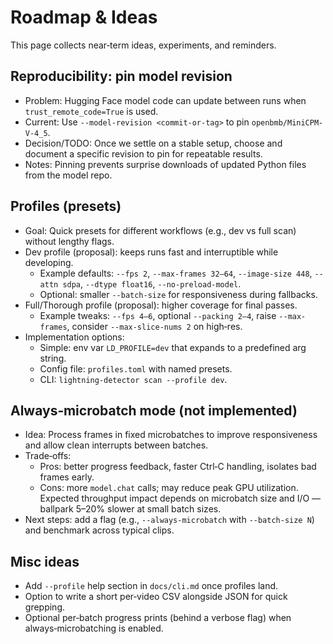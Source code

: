 # Roadmap & Ideas

This page collects near‑term ideas, experiments, and reminders.

## Reproducibility: pin model revision

- Problem: Hugging Face model code can update between runs when `trust_remote_code=True` is used.
- Current: Use `--model-revision <commit-or-tag>` to pin `openbmb/MiniCPM-V-4_5`.
- Decision/TODO: Once we settle on a stable setup, choose and document a specific revision to pin for repeatable results.
- Notes: Pinning prevents surprise downloads of updated Python files from the model repo.

## Profiles (presets)

- Goal: Quick presets for different workflows (e.g., dev vs full scan) without lengthy flags.
- Dev profile (proposal): keeps runs fast and interruptible while developing.
  - Example defaults: `--fps 2`, `--max-frames 32–64`, `--image-size 448`, `--attn sdpa`, `--dtype float16`, `--no-preload-model`.
  - Optional: smaller `--batch-size` for responsiveness during fallbacks.
- Full/Thorough profile (proposal): higher coverage for final passes.
  - Example tweaks: `--fps 4–6`, optional `--packing 2–4`, raise `--max-frames`, consider `--max-slice-nums 2` on high‑res.
- Implementation options:
  - Simple: env var `LD_PROFILE=dev` that expands to a predefined arg string.
  - Config file: `profiles.toml` with named presets.
  - CLI: `lightning-detector scan --profile dev`.

## Always‑microbatch mode (not implemented)

- Idea: Process frames in fixed microbatches to improve responsiveness and allow clean interrupts between batches.
- Trade‑offs:
  - Pros: better progress feedback, faster Ctrl‑C handling, isolates bad frames early.
  - Cons: more `model.chat` calls; may reduce peak GPU utilization. Expected throughput impact depends on microbatch size and I/O — ballpark 5–20% slower at small batch sizes.
- Next steps: add a flag (e.g., `--always-microbatch` with `--batch-size N`) and benchmark across typical clips.

## Misc ideas

- Add `--profile` help section in `docs/cli.md` once profiles land.
- Option to write a short per‑video CSV alongside JSON for quick grepping.
- Optional per‑batch progress prints (behind a verbose flag) when always‑microbatching is enabled.
